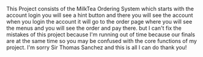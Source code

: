 This Project consists of the MilkTea Ordering System which starts with the account login you will see a hint button and there you will see the account when you login the account it will go to the order page where you will see the menus and you will see the order and pay there. but I can't fix the mistakes of this project because I'm running out of time because our finals are at the same time so you may be confused with the core functions of my project. I'm sorry Sir Thomas Sanchez and this is all I can do thank you!
